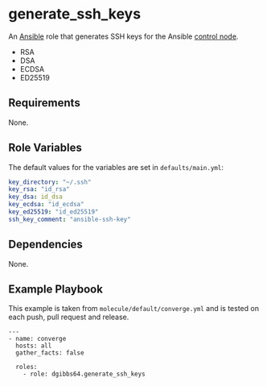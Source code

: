# generate_ssh_keys

An [Ansible](https://www.ansible.com) role that generates SSH keys for the Ansible [control node](https://docs.ansible.com/ansible/latest/network/getting_started/basic_concepts.html#control-node).

- RSA
- DSA
- ECDSA
- ED25519

## Requirements

None.

## Role Variables

The default values for the variables are set in `defaults/main.yml`:

```yaml
key_directory: "~/.ssh"
key_rsa: "id_rsa"
key_dsa: id_dsa
key_ecdsa: "id_ecdsa"
key_ed25519: "id_ed25519"
ssh_key_comment: "ansible-ssh-key"
```

## Dependencies

None.

## Example Playbook

This example is taken from `molecule/default/converge.yml` and is tested on each push, pull request and release.

```
---
- name: converge
  hosts: all
  gather_facts: false

  roles:
    - role: dgibbs64.generate_ssh_keys
```

